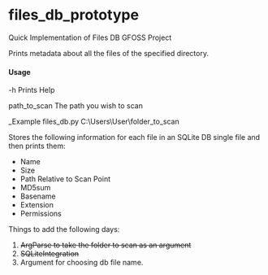 # files_db_prototype
Quick Implementation of Files DB GFOSS Project

Prints metadata about all the files of the specified directory. 
#### Usage
-h Prints Help

path_to_scan The path you wish to scan

_Example files_db.py C:\Users\User\folder_to_scan


Stores the following information for each file in an SQLite DB single file and then prints them:
* Name
* Size
* Path Relative to Scan Point
* MD5sum
* Basename
* Extension
* Permissions

Things to add the following days:
1. ~~ArgParse to take the folder to scan as an argument~~
2. ~~SQLiteIntegration~~
3. Argument for choosing db file name.
